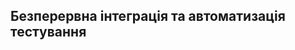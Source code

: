 Безперервна інтеграція та автоматизація тестування
---

[Приклад успішної збірки]: https://github.com/EugeniaKol/architecture-lab-2/actions/runs/352524911

[Приклад неуспішної збірки]: https://github.com/EugeniaKol/architecture-lab-2/actions/runs/352503959	


